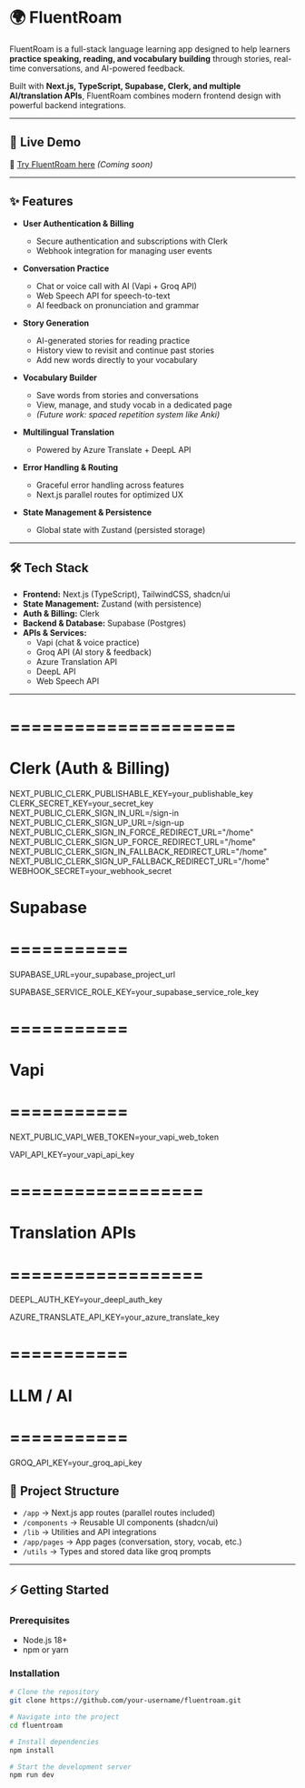 # 🌍 FluentRoam

FluentRoam is a full-stack language learning app designed to help learners **practice speaking, reading, and vocabulary building** through stories, real-time conversations, and AI-powered feedback.

Built with **Next.js, TypeScript, Supabase, Clerk, and multiple AI/translation APIs**, FluentRoam combines modern frontend design with powerful backend integrations.

---

## 🚀 Live Demo

🔗 [Try FluentRoam here](https://your-deployment-link.com) _(Coming soon)_

---

## ✨ Features

- **User Authentication & Billing**
  - Secure authentication and subscriptions with Clerk
  - Webhook integration for managing user events

- **Conversation Practice**
  - Chat or voice call with AI (Vapi + Groq API)
  - Web Speech API for speech-to-text
  - AI feedback on pronunciation and grammar

- **Story Generation**
  - AI-generated stories for reading practice
  - History view to revisit and continue past stories
  - Add new words directly to your vocabulary

- **Vocabulary Builder**
  - Save words from stories and conversations
  - View, manage, and study vocab in a dedicated page
  - _(Future work: spaced repetition system like Anki)_

- **Multilingual Translation**
  - Powered by Azure Translate + DeepL API

- **Error Handling & Routing**
  - Graceful error handling across features
  - Next.js parallel routes for optimized UX

- **State Management & Persistence**
  - Global state with Zustand (persisted storage)

---

## 🛠️ Tech Stack

- **Frontend:** Next.js (TypeScript), TailwindCSS, shadcn/ui
- **State Management:** Zustand (with persistence)
- **Auth & Billing:** Clerk
- **Backend & Database:** Supabase (Postgres)
- **APIs & Services:**
  - Vapi (chat & voice practice)
  - Groq API (AI story & feedback)
  - Azure Translation API
  - DeepL API
  - Web Speech API

---

# =====================

# Clerk (Auth & Billing)

NEXT_PUBLIC_CLERK_PUBLISHABLE_KEY=your_publishable_key
CLERK_SECRET_KEY=your_secret_key
NEXT_PUBLIC_CLERK_SIGN_IN_URL=/sign-in
NEXT_PUBLIC_CLERK_SIGN_UP_URL=/sign-up
NEXT_PUBLIC_CLERK_SIGN_IN_FORCE_REDIRECT_URL="/home"
NEXT_PUBLIC_CLERK_SIGN_UP_FORCE_REDIRECT_URL="/home"
NEXT_PUBLIC_CLERK_SIGN_IN_FALLBACK_REDIRECT_URL="/home"
NEXT_PUBLIC_CLERK_SIGN_UP_FALLBACK_REDIRECT_URL="/home"
WEBHOOK_SECRET=your_webhook_secret


# Supabase

# ===========

SUPABASE_URL=your_supabase_project_url

SUPABASE_SERVICE_ROLE_KEY=your_supabase_service_role_key

# ===========

# Vapi

# ===========

NEXT_PUBLIC_VAPI_WEB_TOKEN=your_vapi_web_token

VAPI_API_KEY=your_vapi_api_key

# ==================

# Translation APIs

# ==================

DEEPL_AUTH_KEY=your_deepl_auth_key

AZURE_TRANSLATE_API_KEY=your_azure_translate_key

# ===========

# LLM / AI

# ===========

GROQ_API_KEY=your_groq_api_key

## 📂 Project Structure

- `/app` → Next.js app routes (parallel routes included)
- `/components` → Reusable UI components (shadcn/ui)
- `/lib` → Utilities and API integrations
- `/app/pages` → App pages (conversation, story, vocab, etc.)
- `/utils` → Types and stored data like groq prompts

---

## ⚡ Getting Started

### Prerequisites

- Node.js 18+
- npm or yarn

### Installation

```bash
# Clone the repository
git clone https://github.com/your-username/fluentroam.git

# Navigate into the project
cd fluentroam

# Install dependencies
npm install

# Start the development server
npm run dev
```
